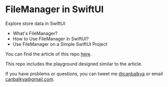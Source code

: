 # FileManager in SwiftUI
Explore store data in SwiftUI

* What's FileManager?
* How to Use FileManager in SwiftUI?
* Use FileManager on a Simple SwiftUI Project

You can find the article of this repo [here](https://betterprogramming.pub/filemanager-in-swiftui-44bc0f33995e).

This repo includes the playground designed similar to the article.

If you have problems or questions, you can tweet me [@canbalkya](https://twitter.com/canbalkya) or email <canbalkya@gmail.com>.
